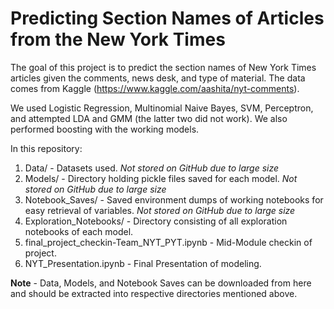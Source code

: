 # Predicting Section Names of Articles from the New York Times

The goal of this project is to predict the section names of New York Times articles given the comments, news desk, and type of material. The data comes from Kaggle (https://www.kaggle.com/aashita/nyt-comments). 

We used Logistic Regression, Multinomial Naive Bayes, SVM, Perceptron, and attempted LDA and GMM (the latter two did not work). We also performed boosting with the working  models.

In this repository:
1. Data/ - Datasets used. *Not stored on GitHub due to large size*
2. Models/ - Directory holding pickle files saved for each model. *Not stored on GitHub due to large size*
3. Notebook_Saves/ - Saved environment dumps of working notebooks for easy retrieval of variables. *Not stored on GitHub due to large size*
4. Exploration_Notebooks/ - Directory consisting of all exploration notebooks of each model.
5. final_project_checkin-Team_NYT_PYT.ipynb - Mid-Module checkin of project.
6. NYT_Presentation.ipynb - Final Presentation of modeling.

**Note** - Data, Models, and Notebook Saves can be downloaded from here and should be extracted into respective directories mentioned above.
